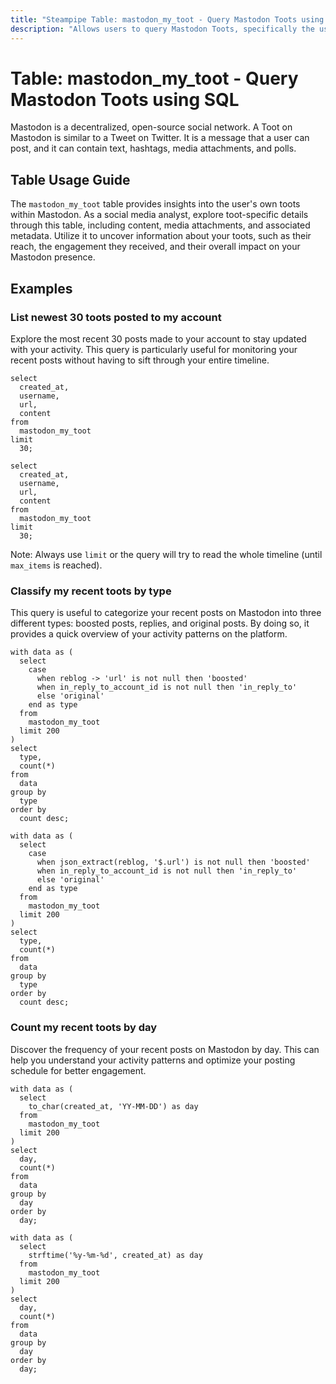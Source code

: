 ```yaml
---
title: "Steampipe Table: mastodon_my_toot - Query Mastodon Toots using SQL"
description: "Allows users to query Mastodon Toots, specifically the user's own toots, providing insights into their Mastodon activity."
---
```


# Table: mastodon_my_toot - Query Mastodon Toots using SQL

Mastodon is a decentralized, open-source social network. A Toot on Mastodon is similar to a Tweet on Twitter. It is a message that a user can post, and it can contain text, hashtags, media attachments, and polls.

## Table Usage Guide

The `mastodon_my_toot` table provides insights into the user's own toots within Mastodon. As a social media analyst, explore toot-specific details through this table, including content, media attachments, and associated metadata. Utilize it to uncover information about your toots, such as their reach, the engagement they received, and their overall impact on your Mastodon presence.

## Examples

### List newest 30 toots posted to my account
Explore the most recent 30 posts made to your account to stay updated with your activity. This query is particularly useful for monitoring your recent posts without having to sift through your entire timeline.

```sql+postgres
select
  created_at,
  username,
  url,
  content
from
  mastodon_my_toot
limit
  30;
```

```sql+sqlite
select
  created_at,
  username,
  url,
  content
from
  mastodon_my_toot
limit
  30;
```

Note: Always use `limit` or the query will try to read the whole timeline (until `max_items` is reached).

### Classify my recent toots by type
This query is useful to categorize your recent posts on Mastodon into three different types: boosted posts, replies, and original posts. By doing so, it provides a quick overview of your activity patterns on the platform.

```sql+postgres
with data as (
  select
    case
      when reblog -> 'url' is not null then 'boosted'
      when in_reply_to_account_id is not null then 'in_reply_to'
      else 'original'
    end as type
  from
    mastodon_my_toot
  limit 200
)
select
  type,
  count(*)
from
  data
group by
  type
order by
  count desc;
```

```sql+sqlite
with data as (
  select
    case
      when json_extract(reblog, '$.url') is not null then 'boosted'
      when in_reply_to_account_id is not null then 'in_reply_to'
      else 'original'
    end as type
  from
    mastodon_my_toot
  limit 200
)
select
  type,
  count(*)
from
  data
group by
  type
order by
  count desc;
```

### Count my recent toots by day
Discover the frequency of your recent posts on Mastodon by day. This can help you understand your activity patterns and optimize your posting schedule for better engagement.

```sql+postgres
with data as (
  select
    to_char(created_at, 'YY-MM-DD') as day
  from
    mastodon_my_toot
  limit 200
)
select
  day,
  count(*)
from
  data
group by
  day
order by
  day;
```

```sql+sqlite
with data as (
  select
    strftime('%y-%m-%d', created_at) as day
  from
    mastodon_my_toot
  limit 200
)
select
  day,
  count(*)
from
  data
group by
  day
order by
  day;
```